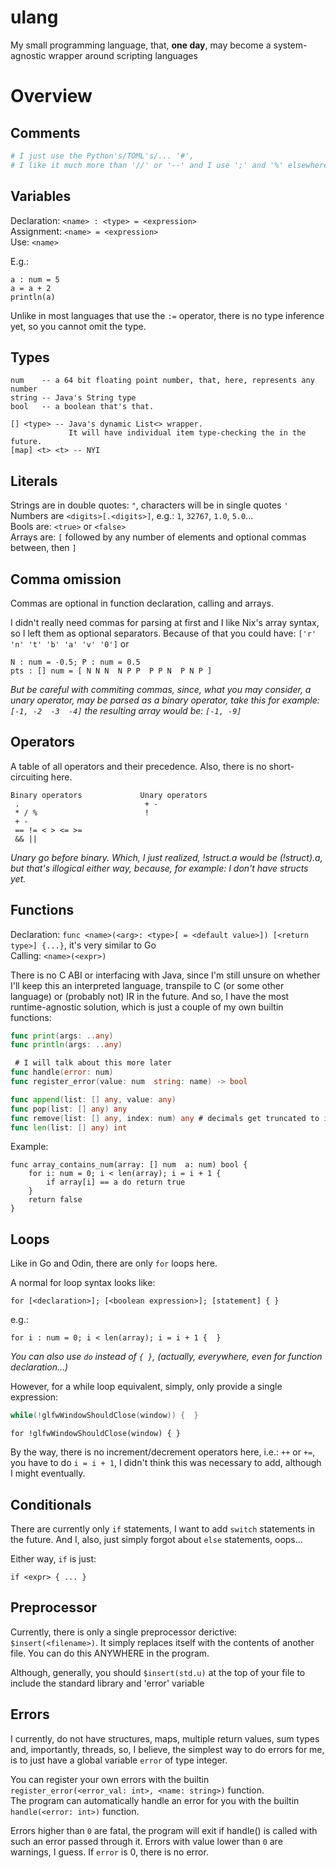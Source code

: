 # ulang
My small programming language, that, **one day**, may become a system-agnostic wrapper around scripting languages 

# Overview

## Comments

```Python
# I just use the Python's/TOML's/... '#', 
# I like it much more than '//' or '--' and I use ';' and '%' elsewhere
```

## Variables

Declaration: `<name> : <type> = <expression>`  
Assignment:  `<name> = <expression>`  
Use: `<name>`

E.g.:
```
a : num = 5
a = a + 2
println(a)
```
Unlike in most languages that use the `:=` operator, there is no type inference yet, 
so you cannot omit the type.

## Types

```
num    -- a 64 bit floating point number, that, here, represents any number
string -- Java's String type
bool   -- a boolean that's that.

[] <type> -- Java's dynamic List<> wrapper.  
             It will have individual item type-checking the in the future. 
[map] <t> <t> -- NYI
```

## Literals

Strings are in double quotes: `"`, characters will be in single quotes `'`   
Numbers are `<digits>[.<digits>]`, e.g.: `1`, `32767`, `1.0`, `5.0`...  
Bools are: `<true>` or `<false>`  
Arrays are: `[` followed by any number of elements and optional commas between, then `]`

## Comma omission
Commas are optional in function declaration, calling and arrays. 

I didn't really need commas for parsing at first and I like Nix's array syntax, 
so I left them as optional separators. Because of that you could have:
`['r' 'n' 't' 'b' 'a' 'v' '0']` or 
```
N : num = -0.5; P : num = 0.5
pts : [] num = [ N N N  N P P  P P N  P N P ]
```
*But be careful with commiting commas, since, what you may consider, a unary operator,
may be parsed as a binary operator, take this for example: `[-1, -2  -3  -4]`
the resulting array would be: `[-1, -9]`*

## Operators

A table of all operators and their precedence. Also, there is no short-circuiting here.
```
Binary operators             Unary operators
 .                            + -
 * / %                        !
 + -
 == != < > <= >=
 && ||
```
*Unary go before binary. Which, I just realized, !struct.a would be (!struct).a, 
but that's illogical either way, because, for example: I don't have structs yet.*

## Functions

Declaration: `func <name>(<arg>: <type>[ = <default value>]) [<return type>] {...}`, it's very similar to Go  
Calling: `<name>(<expr>)`

There is no C ABI or interfacing with Java, since I'm still unsure on whether I'll keep this
an interpreted language, transpile to C (or some other language) or (probably not) IR in the future.
And so, I have the most runtime-agnostic solution, which is just a couple of my own builtin functions:
```Go
func print(args: ..any)
func println(args: ..any)

 # I will talk about this more later
func handle(error: num)
func register_error(value: num  string: name) -> bool

func append(list: [] any, value: any)
func pop(list: [] any) any
func remove(list: [] any, index: num) any # decimals get truncated to int
func len(list: [] any) int
```

Example:
```
func array_contains_num(array: [] num  a: num) bool {
    for i: num = 0; i < len(array); i = i + 1 {
        if array[i] == a do return true
    }
    return false
}
```

## Loops 

Like in Go and Odin, there are only `for` loops here.

A normal for loop syntax looks like:
```
for [<declaration>]; [<boolean expression>]; [statement] { }
```
e.g.:
```
for i : num = 0; i < len(array); i = i + 1 {  }
```

*You can also use `do` instead of `{ }`, (actually, everywhere, even for function declaration...)* 

However, for a while loop equivalent, simply, only provide a single expression:

```C
while(!glfwWindowShouldClose(window)) {  }
```
```
for !glfwWindowShouldClose(window) { }
```

By the way, there is no increment/decrement operators here, i.e.: `++` or `+=`, you have to do `i = i + 1`, 
I didn't think this was necessary to add, although I might eventually.

## Conditionals

There are currently only `if` statements, I want to add `switch` statements in the future.
And I, also, just simply forgot about `else` statements, oops...

Either way, `if` is just:
```
if <expr> { ... }
```

## Preprocessor

Currently, there is only a single preprocessor derictive: `$insert(<filename>)`. 
It simply replaces itself with the contents of another file. 
You can do this ANYWHERE in the program. 

Although, generally, you should `$insert(std.u)` at the top of your file to include the standard library and 'error' variable

## Errors

I currently, do not have structures, maps, multiple return values, sum types and, importantly, threads, so, I believe, the simplest way to do errors for me, is to just have a global variable `error` of type integer.

You can register your own errors with the builtin `register_error(<error_val: int>, <name: string>)` function.  
The program can automatically handle an error for you with the builtin `handle(<error: int>)` function.

Errors higher than `0` are fatal, the program will exit if handle() is called with such an error passed through it.
Errors with value lower than `0` are warnings, I guess.
If `error` is 0, there is no error.


